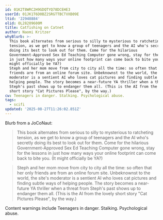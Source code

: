 ```yaml
---
id: 01K2T8WRC2H9GDQTYQ78DCEHE3
userId: 01JK1T6D0BZ2SRGTTBCTVXB09E
ltid: '22948884'
olid: OL28209600M
title: Catfishing on Catnet
author: Naomi Kritzer
whyBlurb: >-
  This book alternates from serious to silly to mysterious to ratcheting
  tension, as we get to know a group of teenagers and the AI who's secretly
  doing its best to look out for them. Come for the hilarious
  Government-Approved Sex Ed Teaching Computer gone wrong, stay for the lessons
  in just how many ways your online footprint can come back to bite you. (It
  might officially be YA?)
  Steph and her mom move from city to city all the time: so often that her only
  friends are from an online forum site. Unbeknownst to the world, the site's
  moderator is a sentient AI who loves cat pictures and finding subtle ways of
  helping people. The story becomes a near-future YA thriller when a threat from
  Steph's past shows up to endanger them all. (This is the AI from the lovely
  short story "Cat Pictures Please", by the way.)
cw: Teenagers in danger. Stalking. Psychological abuse.
tags:
  - scifi
updated: '2025-08-27T11:26:02.851Z'
---
```


Blurb from a JoCoNaut:

> This book alternates from serious to silly to mysterious to ratcheting
> tension, as we get to know a group of teenagers and the AI who's secretly
> doing its best to look out for them. Come for the hilarious
> Government-Approved Sex Ed Teaching Computer gone wrong, stay for the lessons
> in just how many ways your online footprint can come back to bite you. (It
> might officially be YA?)

> Steph and her mom move from city to city all the time: so often that her only
> friends are from an online forum site. Unbeknownst to the world, the site's
> moderator is a sentient AI who loves cat pictures and finding subtle ways of
> helping people. The story becomes a near-future YA thriller when a threat from
> Steph's past shows up to endanger them all. (This is the AI from the lovely
> short story "Cat Pictures Please", by the way.)

Content warnings include Teenagers in danger. Stalking. Psychological abuse.
